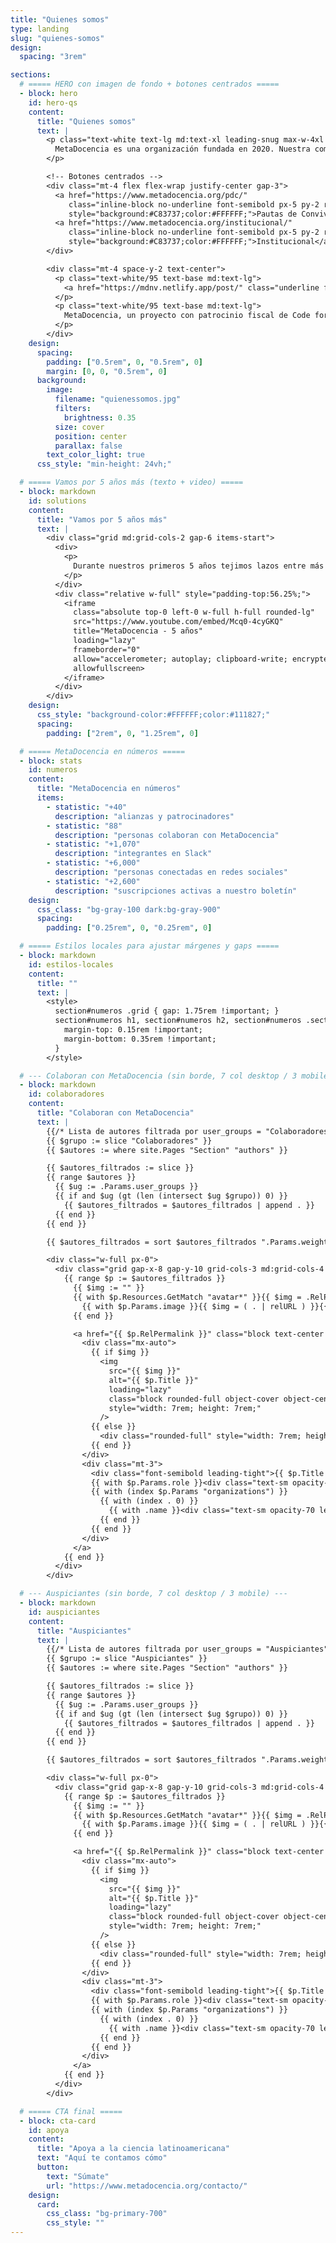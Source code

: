 ```yaml
---
title: "Quienes somos"
type: landing
slug: "quienes-somos"
design:
  spacing: "3rem"

sections:
  # ===== HERO con imagen de fondo + botones centrados =====
  - block: hero
    id: hero-qs
    content:
      title: "Quienes somos"
      text: |
        <p class="text-white text-lg md:text-xl leading-snug max-w-4xl mx-auto">
          MetaDocencia es una organización fundada en 2020. Nuestra comunidad está formada por personas y organizaciones que trabajan construyendo capacidades científicas locales para transformar la ciencia global. Hacemos crecer el conocimiento en red, desde América Latina hacia el mundo.
        </p>

        <!-- Botones centrados -->
        <div class="mt-4 flex flex-wrap justify-center gap-3">
          <a href="https://www.metadocencia.org/pdc/"
             class="inline-block no-underline font-semibold px-5 py-2 rounded-md text-base"
             style="background:#C83737;color:#FFFFFF;">Pautas de Convivencia</a>
          <a href="https://www.metadocencia.org/institucional/"
             class="inline-block no-underline font-semibold px-5 py-2 rounded-md text-base"
             style="background:#C83737;color:#FFFFFF;">Institucional</a>
        </div>

        <div class="mt-4 space-y-2 text-center">
          <p class="text-white/95 text-base md:text-lg">
            <a href="https://mdnv.netlify.app/post/" class="underline font-semibold text-white">Lee cómo nació MetaDocencia</a> en palabras de nuestra Co-Directora, Laura Ación.
          </p>
          <p class="text-white/95 text-base md:text-lg">
            MetaDocencia, un proyecto con patrocinio fiscal de Code for Science &amp; Society.
          </p>
        </div>
    design:
      spacing:
        padding: ["0.5rem", 0, "0.5rem", 0]
        margin: [0, 0, "0.5rem", 0]
      background:
        image:
          filename: "quienessomos.jpg"
          filters:
            brightness: 0.35
          size: cover
          position: center
          parallax: false
        text_color_light: true
      css_style: "min-height: 24vh;"

  # ===== Vamos por 5 años más (texto + video) =====
  - block: markdown
    id: solutions
    content:
      title: "Vamos por 5 años más"
      text: |
        <div class="grid md:grid-cols-2 gap-6 items-start">
          <div>
            <p>
              Durante nuestros primeros 5 años tejimos lazos entre más de 2.000 profesionales de ciencia y técnica. Lo hicimos trabajando en equipo, de manera colectiva y en alianza con más de 40 comunidades. Gracias por estos primeros 5 años de aprendizaje, colaboración y crecimiento.
            </p>
          </div>
          <div class="relative w-full" style="padding-top:56.25%;">
            <iframe
              class="absolute top-0 left-0 w-full h-full rounded-lg"
              src="https://www.youtube.com/embed/Mcq0-4cyGKQ"
              title="MetaDocencia - 5 años"
              loading="lazy"
              frameborder="0"
              allow="accelerometer; autoplay; clipboard-write; encrypted-media; gyroscope; picture-in-picture; web-share"
              allowfullscreen>
            </iframe>
          </div>
        </div>
    design:
      css_style: "background-color:#FFFFFF;color:#111827;"
      spacing:
        padding: ["2rem", 0, "1.25rem", 0]

  # ===== MetaDocencia en números =====
  - block: stats
    id: numeros
    content:
      title: "MetaDocencia en números"
      items:
        - statistic: "+40"
          description: "alianzas y patrocinadores"
        - statistic: "88"
          description: "personas colaboran con MetaDocencia"
        - statistic: "+1,070"
          description: "integrantes en Slack"
        - statistic: "+6,000"
          description: "personas conectadas en redes sociales"
        - statistic: "+2,600"
          description: "suscripciones activas a nuestro boletín"
    design:
      css_class: "bg-gray-100 dark:bg-gray-900"
      spacing:
        padding: ["0.25rem", 0, "0.25rem", 0]

  # ===== Estilos locales para ajustar márgenes y gaps =====
  - block: markdown
    id: estilos-locales
    content:
      title: ""
      text: |
        <style>
          section#numeros .grid { gap: 1.75rem !important; }
          section#numeros h1, section#numeros h2, section#numeros .section-title {
            margin-top: 0.15rem !important;
            margin-bottom: 0.35rem !important;
          }
        </style>

  # --- Colaboran con MetaDocencia (sin borde, 7 col desktop / 3 mobile) ---
  - block: markdown
    id: colaboradores
    content:
      title: "Colaboran con MetaDocencia"
      text: |
        {{/* Lista de autores filtrada por user_groups = "Colaboradores" */}}
        {{ $grupo := slice "Colaboradores" }}
        {{ $autores := where site.Pages "Section" "authors" }}

        {{ $autores_filtrados := slice }}
        {{ range $autores }}
          {{ $ug := .Params.user_groups }}
          {{ if and $ug (gt (len (intersect $ug $grupo)) 0) }}
            {{ $autores_filtrados = $autores_filtrados | append . }}
          {{ end }}
        {{ end }}

        {{ $autores_filtrados = sort $autores_filtrados ".Params.weight" | sort "Title" }}

        <div class="w-full px-0">
          <div class="grid gap-x-8 gap-y-10 grid-cols-3 md:grid-cols-4 xl:grid-cols-7">
            {{ range $p := $autores_filtrados }}
              {{ $img := "" }}
              {{ with $p.Resources.GetMatch "avatar*" }}{{ $img = .RelPermalink }}{{ else }}
                {{ with $p.Params.image }}{{ $img = ( . | relURL ) }}{{ end }}
              {{ end }}

              <a href="{{ $p.RelPermalink }}" class="block text-center no-underline hover:opacity-90">
                <div class="mx-auto">
                  {{ if $img }}
                    <img
                      src="{{ $img }}"
                      alt="{{ $p.Title }}"
                      loading="lazy"
                      class="block rounded-full object-cover object-center"
                      style="width: 7rem; height: 7rem;"
                    />
                  {{ else }}
                    <div class="rounded-full" style="width: 7rem; height: 7rem; background:#e5e7eb;"></div>
                  {{ end }}
                </div>
                <div class="mt-3">
                  <div class="font-semibold leading-tight">{{ $p.Title }}</div>
                  {{ with $p.Params.role }}<div class="text-sm opacity-70 leading-tight">{{ . }}</div>{{ end }}
                  {{ with (index $p.Params "organizations") }}
                    {{ with (index . 0) }}
                      {{ with .name }}<div class="text-sm opacity-70 leading-tight">{{ . }}</div>{{ end }}
                    {{ end }}
                  {{ end }}
                </div>
              </a>
            {{ end }}
          </div>
        </div>

  # --- Auspiciantes (sin borde, 7 col desktop / 3 mobile) ---
  - block: markdown
    id: auspiciantes
    content:
      title: "Auspiciantes"
      text: |
        {{/* Lista de autores filtrada por user_groups = "Auspiciantes" */}}
        {{ $grupo := slice "Auspiciantes" }}
        {{ $autores := where site.Pages "Section" "authors" }}

        {{ $autores_filtrados := slice }}
        {{ range $autores }}
          {{ $ug := .Params.user_groups }}
          {{ if and $ug (gt (len (intersect $ug $grupo)) 0) }}
            {{ $autores_filtrados = $autores_filtrados | append . }}
          {{ end }}
        {{ end }}

        {{ $autores_filtrados = sort $autores_filtrados ".Params.weight" | sort "Title" }}

        <div class="w-full px-0">
          <div class="grid gap-x-8 gap-y-10 grid-cols-3 md:grid-cols-4 xl:grid-cols-7">
            {{ range $p := $autores_filtrados }}
              {{ $img := "" }}
              {{ with $p.Resources.GetMatch "avatar*" }}{{ $img = .RelPermalink }}{{ else }}
                {{ with $p.Params.image }}{{ $img = ( . | relURL ) }}{{ end }}
              {{ end }}

              <a href="{{ $p.RelPermalink }}" class="block text-center no-underline hover:opacity-90">
                <div class="mx-auto">
                  {{ if $img }}
                    <img
                      src="{{ $img }}"
                      alt="{{ $p.Title }}"
                      loading="lazy"
                      class="block rounded-full object-cover object-center"
                      style="width: 7rem; height: 7rem;"
                    />
                  {{ else }}
                    <div class="rounded-full" style="width: 7rem; height: 7rem; background:#e5e7eb;"></div>
                  {{ end }}
                </div>
                <div class="mt-3">
                  <div class="font-semibold leading-tight">{{ $p.Title }}</div>
                  {{ with $p.Params.role }}<div class="text-sm opacity-70 leading-tight">{{ . }}</div>{{ end }}
                  {{ with (index $p.Params "organizations") }}
                    {{ with (index . 0) }}
                      {{ with .name }}<div class="text-sm opacity-70 leading-tight">{{ . }}</div>{{ end }}
                    {{ end }}
                  {{ end }}
                </div>
              </a>
            {{ end }}
          </div>
        </div>

  # ===== CTA final =====
  - block: cta-card
    id: apoya
    content:
      title: "Apoya a la ciencia latinoamericana"
      text: "Aquí te contamos cómo"
      button:
        text: "Súmate"
        url: "https://www.metadocencia.org/contacto/"
    design:
      card:
        css_class: "bg-primary-700"
        css_style: ""
---
```

